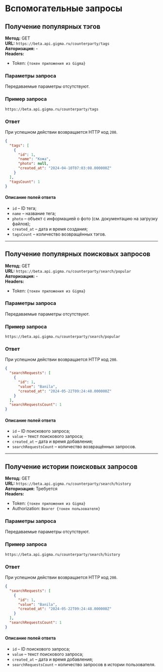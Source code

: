 # Вспомогательные запросы

## Получение популярных тэгов

**Метод:** GET  
**URL:** `https://beta.api.gigma.ru/counterparty/tags`  
**Авторизация:** -  
**Headers:**  
- Token: `{токен приложения из Gigma}`

### Параметры запроса

Передаваемые параметры отсутствуют.

### Пример запроса

`https://beta.api.gigma.ru/counterparty/tags`

### Ответ

При успешном действии возвращается HTTP код `200`.
```json
{
  "tags": [
    {
      "id": 1,
      "name": "Кожа",
      "photo": null,
      "created_at": "2024-04-10T07:03:08.000000Z"
    }
  ],
  "tagsCount": 1
}
```

#### Описание полей ответа

- `id` – ID тега;
- `name` – название тега;
- `photo` – объект с информацией о фото (см. документацию на загрузку файлов);
- `created_at` – дата и время создания;
- `tagsCount` – количество возвращённых тэгов.

---

## Получение популярных поисковых запросов

**Метод:** GET  
**URL:** `https://beta.api.gigma.ru/counterparty/search/popular`  
**Авторизация:** -  
**Headers:**  
- Token: `{токен приложения из Gigma}`

### Параметры запроса

Передаваемые параметры отсутствуют.

### Пример запроса

`https://beta.api.gigma.ru/counterparty/search/popular`

### Ответ

При успешном действии возвращается HTTP код `200`.
```json
{
  "searchRequests": [
    {
      "id": 1,
      "value": "Banila",
      "created_at": "2024-05-22T09:24:48.000000Z"
    }
  ],
  "searchRequestsCount": 1
}
```

#### Описание полей ответа

- `id` – ID поискового запроса;
- `value` – текст поискового запроса;
- `created_at` – дата и время добавления;
- `searchRequestsCount` – количество возвращённых запросов.

---

## Получение истории поисковых запросов

**Метод:** GET  
**URL:** `https://beta.api.gigma.ru/counterparty/search/history`  
**Авторизация:** Требуется  
**Headers:**  
- Token: `{токен приложения из Gigma}`  
- Authorization: `Bearer {токен пользователя}`

### Параметры запроса

Передаваемые параметры отсутствуют.

### Пример запроса

`https://beta.api.gigma.ru/counterparty/search/history`

### Ответ

При успешном действии возвращается HTTP код `200`.
```json
{
  "searchRequests": [
    {
      "id": 1,
      "value": "Banila",
      "created_at": "2024-05-22T09:24:48.000000Z"
    }
  ],
  "searchRequestsCount": 1
}
```

#### Описание полей ответа

- `id` – ID поискового запроса;
- `value` – текст поискового запроса;
- `created_at` – дата и время добавления;
- `searchRequestsCount` – количество запросов в истории пользователя.
